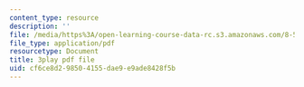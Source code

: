 ```yaml
---
content_type: resource
description: ''
file: /media/https%3A/open-learning-course-data-rc.s3.amazonaws.com/8-591j-systems-biology-fall-2014/cf6ce8d298504155dae9e9ade8428f5b_dP4NQIpUH6w.pdf
file_type: application/pdf
resourcetype: Document
title: 3play pdf file
uid: cf6ce8d2-9850-4155-dae9-e9ade8428f5b
---
```

